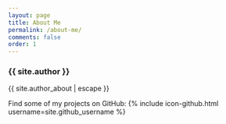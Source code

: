 ```yaml
---
layout: page
title: About Me
permalink: /about-me/
comments: false
order: 1
---
```



### {{ site.author }}

{{ site.author_about | escape }}

Find some of my projects on GitHub: {% include icon-github.html username=site.github_username %}
